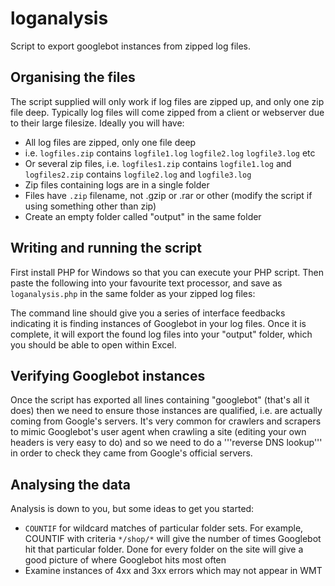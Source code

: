 loganalysis
===========

Script to export googlebot instances from zipped log files. 

## Organising the files

The script supplied will only work if log files are zipped up, and only one zip file deep. Typically log files will come zipped from a client or webserver due to their large filesize. Ideally you will have:

* All log files are zipped, only one file deep
 * i.e. `logfiles.zip` contains `logfile1.log` `logfile2.log` `logfile3.log` etc
 * Or several zip files, i.e. `logfiles1.zip` contains `logfile1.log` and `logfiles2.zip` contains `logfile2.log` and `logfile3.log`
* Zip files containing logs are in a single folder
* Files have `.zip` filename, not .gzip or .rar or other (modify the script if using something other than zip)
* Create an empty folder called "output" in the same folder

## Writing and running the script

First install PHP for Windows so that you can execute your PHP script. Then paste the following into your favourite text processor, and save as `loganalysis.php` in the same folder as your zipped log files:

The command line should give you a series of interface feedbacks indicating it is finding instances of Googlebot in your log files. Once it is complete, it will export the found log files into your "output" folder, which you should be able to open within Excel.

## Verifying Googlebot instances

Once the script has exported all lines containing "googlebot" (that's all it does) then we need to ensure those instances are qualified, i.e. are actually coming from Google's servers. It's very common for crawlers and scrapers to mimic Googlebot's user agent when crawling a site (editing your own headers is very easy to do) and so we need to do a '''reverse DNS lookup''' in order to check they came from Google's official servers.


## Analysing the data 

Analysis is down to you, but some ideas to get you started:

* `COUNTIF` for wildcard matches of particular folder sets. For example, COUNTIF with criteria `*/shop/*` will give the number of times Googlebot hit that particular folder. Done for every folder on the site will give a good picture of where Googlebot hits most often
* Examine instances of 4xx and 3xx errors which may not appear in WMT
